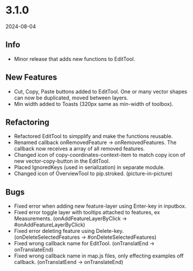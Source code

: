 # 3.1.0
2024-08-04

## Info
- Minor release that adds new functions to EditTool.

## New Features
- Cut, Copy, Paste buttons added to EditTool. One or many vector shapes can now be duplicated, moved between layers.
- Min width added to Toasts (320px same as min-width of toolbox).

## Refactoring
- Refactored EditTool to simpplify and make the functions reusable.
- Renamed callback onRemovedFeature -> onRemovedFeatures. The callback now receives a array of all removed features.
- Changed icon of copy-coordinates-context-item to match copy icon of new vector-copy-button in the EditTool. 
- Placed IgnoredKeys (used in serialization) in separate module.
- Changed icon of OverviewTool to pip.stroked. (picture-in-picture)

## Bugs
- Fixed error when adding new feature-layer using Enter-key in inputbox.
- Fixed error toggle layer with tooltips attached to features, ex Measurements. (onAddFeatureLayerByClick -> #onAddFeatureLayerByClick)
- Fixed error deleting feature using Delete-key. (onDeleteSelectedFeatures -> #onDeleteSelectedFeatures)
- Fixed wrong callback name for EditTool. (onTranslatEnd -> onTranslateEnd)
- Fixed wrong callback name in map.js files, only effecting examples off callback. (onTranslatEend -> onTranslateEnd)
